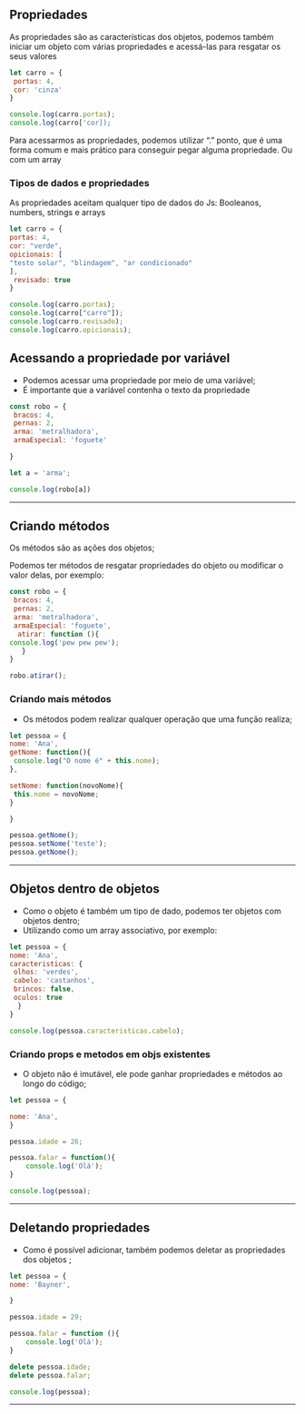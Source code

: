 ## Propriedades

As propriedades são as características dos objetos, podemos também iniciar um objeto com várias propriedades e acessá-las para resgatar os seus valores

```jsx
let carro = {
 portas: 4,
 cor: 'cinza'
}

console.log(carro.portas);
console.log(carro['cor]);
```

Para acessarmos as propriedades, podemos utilizar “.” ponto, que é uma forma comum e mais prático para conseguir pegar alguma propriedade. Ou com um array

### Tipos de dados e propriedades

As propriedades aceitam qualquer tipo de dados do Js: Booleanos, numbers, strings e arrays

```jsx
let carro = {
portas: 4,
cor: "verde",
opicionais: [
"testo solar", "blindagem", "ar condicionado"
],
 revisado: true
}

console.log(carro.portas);
console.log(carro["carro"]);
console.log(carro.revisado);
console.log(carro.opicionais);
```

## Acessando a propriedade por variável

- Podemos acessar uma propriedade por meio de uma variável;
- É importante que a variável contenha o texto da propriedade

```jsx
const robo = {
 bracos: 4,
 pernas: 2,
 arma: 'metralhadora',
 armaEspecial: 'foguete' 

}

let a = 'arma';

console.log(robo[a])
```

---

## Criando métodos

Os métodos são as ações dos objetos;

Podemos ter métodos de resgatar propriedades do objeto ou modificar o valor delas, por exemplo:

```jsx
const robo = {
 bracos: 4,
 pernas: 2,
 arma: 'metralhadora',
 armaEspecial: 'foguete',
  atirar: function (){
console.log('pew pew pew');
   }
}

robo.atirar();
```

### Criando mais métodos

- Os métodos podem realizar qualquer operação que uma função realiza;

```jsx
let pessoa = {
nome: 'Ana',
getNome: function(){
 console.log("O nome é" + this.nome);
},

setNome: function(novoNome){
 this.nome = novoNome;
}

}

pessoa.getNome();
pessoa.setNome('teste');
pessoa.getNome();
```

---

## Objetos dentro de objetos

- Como o objeto é também um tipo de dado, podemos ter objetos com objetos dentro;
- Utilizando como um array associativo, por exemplo:

```jsx
let pessoa = {
nome: 'Ana',
caracteristicas: {
 olhos: 'verdes',
 cabelo: 'castanhos',
 brincos: false,
 oculos: true
  }
}

console.log(pessoa.caracteristicas.cabelo);
```

### Criando props e metodos em objs existentes

- O objeto não é imutável, ele pode ganhar propriedades e métodos ao longo do código;

```jsx
let pessoa = {

nome: 'Ana',
}

pessoa.idade = 26;

pessoa.falar = function(){
	console.log('Olá');
}

console.log(pessoa);
```

---

## Deletando propriedades

- Como é possível adicionar, também podemos deletar as propriedades dos objetos ;

```jsx
let pessoa = {
nome: 'Bayner',

}

pessoa.idade = 29;

pessoa.falar = function (){
	console.log('Olá');
}

delete pessoa.idade;
delete pessoa.falar;

console.log(pessoa);
```

---